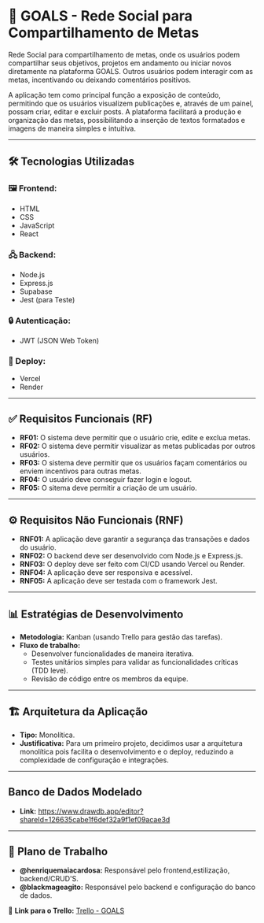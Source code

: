 # 🎯 GOALS - Rede Social para Compartilhamento de Metas

Rede Social para compartilhamento de metas, onde os usuários podem compartilhar seus objetivos, projetos em andamento ou iniciar novos diretamente na plataforma GOALS. Outros usuários podem interagir com as metas, incentivando ou deixando comentários positivos.

A aplicação tem como principal função a exposição de conteúdo, permitindo que os usuários visualizem publicações e, através de um painel, possam criar, editar e excluir posts. A plataforma facilitará a produção e organização das metas, possibilitando a inserção de textos formatados e imagens de maneira simples e intuitiva.

---

## 🛠️ Tecnologias Utilizadas

### 🖼️ Frontend:

- HTML
- CSS
- JavaScript
- React

### 🖧 Backend:

- Node.js
- Express.js
- Supabase
- Jest (para Teste)

### 🔒 Autenticação:

- JWT (JSON Web Token)

### 🚀 Deploy:

- Vercel
- Render

---

## ✅ Requisitos Funcionais (RF)

- **RF01:** O sistema deve permitir que o usuário crie, edite e exclua metas.
- **RF02:** O sistema deve permitir visualizar as metas publicadas por outros usuários.
- **RF03:** O sistema deve permitir que os usuários façam comentários ou enviem incentivos para outras metas.
- **RF04:** O usuário deve conseguir fazer login e logout.
- **RF05:** O sitema deve permitir a criação de um usuário.
---

## ⚙️ Requisitos Não Funcionais (RNF)

- **RNF01:** A aplicação deve garantir a segurança das transações e dados do usuário.
- **RNF02:** O backend deve ser desenvolvido com Node.js e Express.js.
- **RNF03:** O deploy deve ser feito com CI/CD usando Vercel ou Render.
- **RNF04:** A aplicação deve ser responsiva e acessível.
- **RNF05:** A aplicação deve ser testada com o framework Jest.

---

## 📊 Estratégias de Desenvolvimento

- **Metodologia:** Kanban (usando Trello para gestão das tarefas).
- **Fluxo de trabalho:**
  - Desenvolver funcionalidades de maneira iterativa.
  - Testes unitários simples para validar as funcionalidades críticas (TDD leve).
  - Revisão de código entre os membros da equipe.

---

## 🏗️ Arquitetura da Aplicação

- **Tipo:** Monolítica.
- **Justificativa:** Para um primeiro projeto, decidimos usar a arquitetura monolítica pois facilita o desenvolvimento e o deploy, reduzindo a complexidade de configuração e integrações.

---


## Banco de Dados Modelado

- **Link:** https://www.drawdb.app/editor?shareId=126635cabe1f6def32a9f1ef09acae3d


---


## 🔧 Plano de Trabalho

- **@henriquemaiacardosa:** Responsável pelo frontend,estilização, backend/CRUD'S.
- **@blackmageagito:** Responsável pelo backend e configuração do banco de dados.

🔗 **Link para o Trello:** [Trello - GOALS](https://trello.com/invite/b/66ea0777db4c11b882773f4e/ATTIe0a1b6088cc27ead371c78c8edca75c19F8C88F3/programacao-web-aplicacao-goals)

